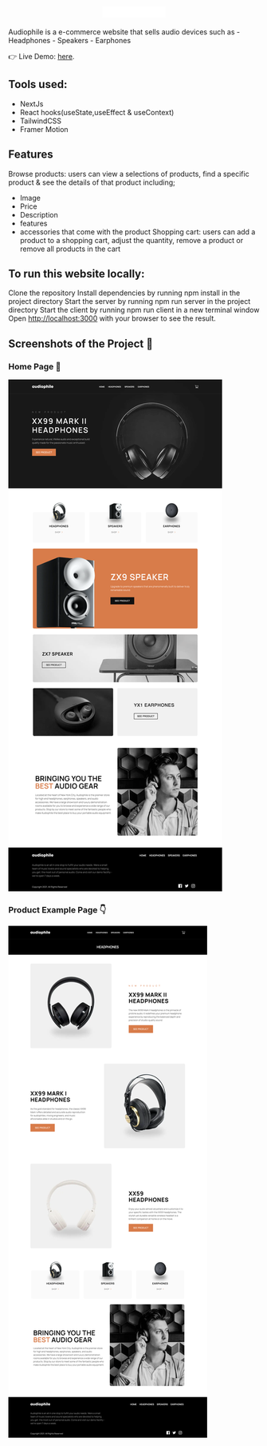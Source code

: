 <div align="center">
	<img src="./public/shared/desktop/logo.svg" width="25%">
</div>

<br>
Audiophile is a e-commerce website that sells audio devices such as
 - Headphones
 - Speakers
 - Earphones

👉 Live Demo: [here](https://audiophile-lake.vercel.app).

## Tools used:
- NextJs
- React hooks(useState,useEffect & useContext)
- TailwindCSS
- Framer Motion

## Features
Browse products: users can view a selections of products, find a specific product & see the details of that product including;
- Image
- Price
- Description
- features
- accessories that come with the product
Shopping cart: users can add a product to a shopping cart, adjust the quantity, remove a product or remove all products in the cart

## To run this website locally:

Clone the repository
Install dependencies by running npm install in the project directory
Start the server by running npm run server in the project directory
Start the client by running npm run client in a new terminal window
Open [http://localhost:3000](http://localhost:3000) with your browser to see the result.

## Screenshots of the Project 📸

### Home Page 🏡

![homepage](<./public/screencapture-localhost-3000-2025-01-09-19_31_10.png>)

### Product Example Page 👇

![About Us](<./public/screencapture-localhost-3000-headphones-2025-01-09-19_28_12.png>)


